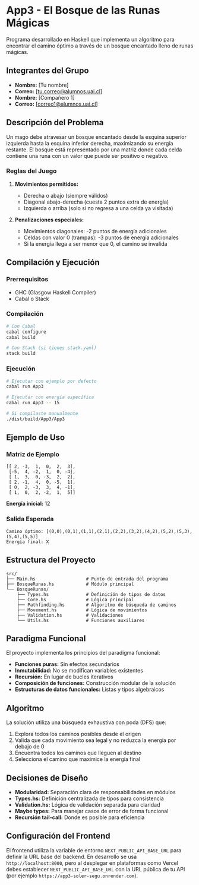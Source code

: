 # App3 - El Bosque de las Runas Mágicas

Programa desarrollado en Haskell que implementa un algoritmo para encontrar el camino óptimo a través de un bosque encantado lleno de runas mágicas.

## Integrantes del Grupo

- **Nombre:** [Tu nombre]
- **Correo:** [tu.correo@alumnos.uai.cl]
- **Nombre:** [Compañero 1]
- **Correo:** [correo1@alumnos.uai.cl]

## Descripción del Problema

Un mago debe atravesar un bosque encantado desde la esquina superior izquierda hasta la esquina inferior derecha, maximizando su energía restante. El bosque está representado por una matriz donde cada celda contiene una runa con un valor que puede ser positivo o negativo.

### Reglas del Juego

1. **Movimientos permitidos:**

   - Derecha o abajo (siempre válidos)
   - Diagonal abajo-derecha (cuesta 2 puntos extra de energía)
   - Izquierda o arriba (solo si no regresa a una celda ya visitada)

2. **Penalizaciones especiales:**
   - Movimientos diagonales: -2 puntos de energía adicionales
   - Celdas con valor 0 (trampas): -3 puntos de energía adicionales
   - Si la energía llega a ser menor que 0, el camino se invalida

## Compilación y Ejecución

### Prerrequisitos

- GHC (Glasgow Haskell Compiler)
- Cabal o Stack

### Compilación

```bash
# Con Cabal
cabal configure
cabal build

# Con Stack (si tienes stack.yaml)
stack build
```

### Ejecución

```bash
# Ejecutar con ejemplo por defecto
cabal run App3

# Ejecutar con energía específica
cabal run App3 -- 15

# Si compilaste manualmente
./dist/build/App3/App3
```

## Ejemplo de Uso

### Matriz de Ejemplo

```
[[ 2, -3,  1,  0,  2,  3],
 [-5,  4, -2,  1,  0, -4],
 [ 1,  3,  0, -3,  2,  2],
 [ 2, -1,  4,  0, -5,  1],
 [ 0,  2, -3,  3,  4, -1],
 [ 1,  0,  2, -2,  1,  5]]
```

**Energía inicial:** 12

### Salida Esperada

```
Camino óptimo: [(0,0),(0,1),(1,1),(2,1),(2,2),(3,2),(4,2),(5,2),(5,3),(5,4),(5,5)]
Energía final: X
```

## Estructura del Proyecto

```
src/
├── Main.hs                   # Punto de entrada del programa
├── BosqueRunas.hs            # Módulo principal
└── BosqueRunas/
    ├── Types.hs              # Definición de tipos de datos
    ├── Core.hs               # Lógica principal
    ├── Pathfinding.hs        # Algoritmo de búsqueda de caminos
    ├── Movement.hs           # Lógica de movimientos
    ├── Validation.hs         # Validaciones
    └── Utils.hs              # Funciones auxiliares
```

## Paradigma Funcional

El proyecto implementa los principios del paradigma funcional:

- **Funciones puras:** Sin efectos secundarios
- **Inmutabilidad:** No se modifican variables existentes
- **Recursión:** En lugar de bucles iterativos
- **Composición de funciones:** Construcción modular de la solución
- **Estructuras de datos funcionales:** Listas y tipos algebraicos

## Algoritmo

La solución utiliza una búsqueda exhaustiva con poda (DFS) que:

1. Explora todos los caminos posibles desde el origen
2. Valida que cada movimiento sea legal y no reduzca la energía por debajo de 0
3. Encuentra todos los caminos que lleguen al destino
4. Selecciona el camino que maximice la energía final

## Decisiones de Diseño

- **Modularidad:** Separación clara de responsabilidades en módulos
- **Types.hs:** Definición centralizada de tipos para consistencia
- **Validation.hs:** Lógica de validación separada para claridad
- **Maybe types:** Para manejar casos de error de forma funcional
- **Recursión tail-call:** Donde es posible para eficiencia

## Configuración del Frontend

El frontend utiliza la variable de entorno `NEXT_PUBLIC_API_BASE_URL` para
definir la URL base del backend. En desarrollo se usa
`http://localhost:8000`, pero al desplegar en plataformas como Vercel debes
establecer `NEXT_PUBLIC_API_BASE_URL` con la URL pública de tu API
(por ejemplo `https://app3-soler-segu.onrender.com`).
